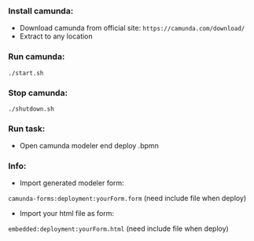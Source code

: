 ### Install camunda:

- Download camunda from official site: ```https://camunda.com/download/```
- Extract to any location

### Run camunda:
```./start.sh```

### Stop camunda:
```./shutdown.sh```

### Run task:

- Open camunda modeler end deploy .bpmn

### Info:
 - Import generated modeler form:
 
 ```camunda-forms:deployment:yourForm.form``` 
 (need include file when deploy)
 
 - Import your html file as form:
 
 ```embedded:deployment:yourForm.html``` 
 (need include file when deploy)
